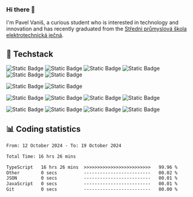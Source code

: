 ### Hi there 👋
I'm Pavel Vaniš, a curious student who is interested in technology and innovation and has recently graduated from the  [Střední průmyslová škola elektrotechnická ječná](https://www.spsejecna.cz/).

## 🧠 Techstack
![Static Badge](https://img.shields.io/badge/-TypeScript-2f2163?style=flat&logo=typescript)
![Static Badge](https://img.shields.io/badge/-JavaScript-2f2163?style=flat&logo=javascript)
![Static Badge](https://img.shields.io/badge/-Python-2f2163?style=flat&logo=python)
![Static Badge](https://img.shields.io/badge/-C_Sharp-2f2163?style=flat&logo=c#)
![Static Badge](https://img.shields.io/badge/-MySQL-2f2163?style=flat&logo=mysql)
![Static Badge](https://img.shields.io/badge/-MongoDB-2f2163?style=flat&logo=mongodb)

![Static Badge](https://img.shields.io/badge/-React.js-2f2163?style=flat&logo=react)
![Static Badge](https://img.shields.io/badge/-Next.js-2f2163?style=flat&logo=nextdotjs)

![Static Badge](https://img.shields.io/badge/-Storybook-2f2163?style=flat&logo=storybook)
![Static Badge](https://img.shields.io/badge/-TailwindCSS-2f2163?style=flat&logo=tailwindcss)
![Static Badge](https://img.shields.io/badge/-Sass-2f2163?style=flat&logo=sass)
![Static Badge](https://img.shields.io/badge/-Cypress-2f2163?style=flat&logo=cypress)

![Static Badge](https://img.shields.io/badge/-Github-2f2163?style=flat&logo=github)
![Static Badge](https://img.shields.io/badge/-Gitbook-2f2163?style=flat&logo=gitbook)
![Static Badge](https://img.shields.io/badge/-Linux-2f2163?style=flat&logo=linux)
![Static Badge](https://img.shields.io/badge/-Node.js-2f2163?style=flat&logo=nodedotjs)

## 📊 Coding statistics
<!--START_SECTION:waka-->

```txt
From: 12 October 2024 - To: 19 October 2024

Total Time: 16 hrs 26 mins

TypeScript   16 hrs 26 mins  >>>>>>>>>>>>>>>>>>>>>>>>>   99.96 %
Other        0 secs          -------------------------   00.02 %
JSON         0 secs          -------------------------   00.01 %
JavaScript   0 secs          -------------------------   00.01 %
Git          0 secs          -------------------------   00.00 %
```

<!--END_SECTION:waka-->
